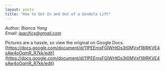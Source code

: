 ```yaml
---
layout: posts
title: "How to Get In and Out of a Gondola Lift"
---
```

*Author: Bianca Yang*<br>
*Email: ipacifics@gmail.com*<br>

Pictures are a hassle, so view the original on Google Docs.
[https://docs.google.com/document/d/11PEEmsFGlWHtDs3t0MVxf18lRKVE4sAw4oOqmR_R7kk/edit](https://docs.google.com/document/d/11PEEmsFGlWHtDs3t0MVxf18lRKVE4sAw4oOqmR_R7kk/edit)
